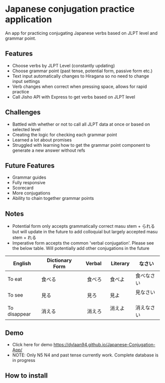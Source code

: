 # Japanese conjugation practice application

An app for practicing conjugating Japanese verbs based on JLPT level and grammar point.

## Features

- Choose verbs by JLPT Level (constantly updating)
- Choose grammar point (past tense, potential form, passive form etc.)
- Text input automatically changes to Hiragana so no need to change input settings
- Verb changes when correct when pressing space, allows for rapid practice
- Call Jisho API with Express to get verbs based on JLPT level

## Challenges

- Battled with whether or not to call all JLPT data at once or based on selected level
- Creating the logic for checking each grammar point
- Learned a lot about promises
- Struggled with learning how to get the grammar point component to generate a new answer without refs

## Future Features

- Grammar guides
- Fully responsive
- Scorecard
- More conjugations
- Ability to chain together grammar points 

## Notes
 
-  Potential form only accepts grammatically correct masu stem + られる　but will update in the future to add colloquial but largely accepted masu stem + れる
- Imperative form accepts the common 'verbal conjugation'. Please see the below table. Will potentially add other conjugations in the future

English       | Dictionary Form | Verbal  | Literary  | なさい     |
------------- | --------------- | ------- | --------- | --------- |
To eat        | 食べる           |　食べろ　 | 食べよ     | 食べなさい  | 
To see        | 見る            |　見ろ　　 | 見よ   　  | 見なさい  　 | 
To disappear  | 消える         　|　消えろ　 | 消えよ   　 |  消えなさい | 


## Demo

- Click here for demo https://dylaan94.github.io/Japanese-Conjugation-App/
- NOTE: Only N5 N4 and past tense currently work. Complete database is in progress

## How to install

